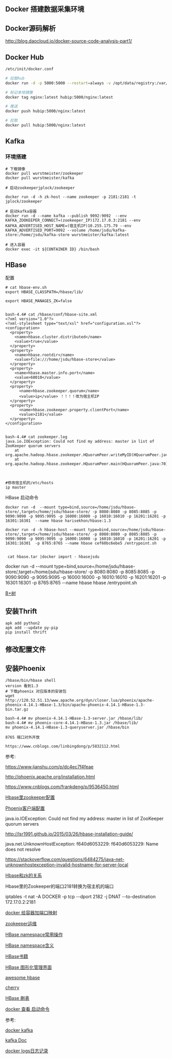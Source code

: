 ## Docker 搭建数据采集环境

## Docker源码解析

http://blog.daocloud.io/docker-source-code-analysis-part1/

## Docker Hub

```sh
/etc/init/docker.conf

# 拉取hub
docker run -d -p 5000:5000 --restart=always -v /opt/data/registry:/var/lib/registry --name registry registry

# 标记本地镜像
docker tag nginx:latest hubip:5000/nginx:latest

# 推送
docker push hubip:5000/nginx:latest

# 拉取
docker pull hubip:5000/nginx:latest
```

[]()
## Kafka



### 环境搭建

```
# 下载镜像
docker pull wurstmeister/zookeeper
docker pull wurstmeister/kafka

# 启动zookeeperjplock/zookeeper

docker run -d -h zk-host --name zookeeper -p 2181:2181 -t jplock/zookeeper

# 启动kafka容器
docker run -d --name kafka --publish 9092:9092  --env KAFKA_ZOOKEEPER_CONNECT=(zookeeper_IP)172.17.0.3:2181 --env KAFKA_ADVERTISED_HOST_NAME=(宿主机IP)10.255.175.79 --env KAFKA_ADVERTISED_PORT=9092 --volume /home/jsdu/kafka-store:/home/jsdu/kafka-store wurstmeister/kafka:latest

# 进入容器
docker exec -it ${CONTAINER ID} /bin/bash

```



## HBase



配置

```
# cat hbase-env.sh
export HBASE_CLASSPATH=/hbase/lib/

export HBASE_MANAGES_ZK=false


bash-4.4# cat /hbase/conf/hbase-site.xml
<?xml version="1.0"?>
<?xml-stylesheet type="text/xsl" href="configuration.xsl"?>
<configuration>
  <property>
    <name>hbase.cluster.distributed</name>
    <value>true</value>
  </property>
  <property>
    <name>hbase.rootdir</name>
    <value>file:///home/jsdu/hbase-store</value>
  </property>
  <property>
    <name>hbase.master.info.port</name>
    <value>60010</value>
  </property>
  <property>
      <name>hbase.zookeeper.quorum</name>
      <value>ip</value> ！！！！改为宿主机IP
  </property>
  <property>
      <name>hbase.zookeeper.property.clientPort</name>
      <value>2181</value>
  </property>
</configuration>


bash-4.4# cat zookeeper.log
java.io.IOException: Could not find my address: master in list of ZooKeeper quorum servers
	at org.apache.hadoop.hbase.zookeeper.HQuorumPeer.writeMyID(HQuorumPeer.java:149)
	at org.apache.hadoop.hbase.zookeeper.HQuorumPeer.main(HQuorumPeer.java:70)



#修改宿主机的/etc/hosts
ip master
```





HBase 启动命令



```
docker run -d  --mount type=bind,source=/home/jsdu/hbase-store/,target=/home/jsdu/hbase-store/ -p 8080:8080 -p 8085:8085 -p 9090:9090 -p 9095:9095 -p 16000:16000 -p 16010:16010 -p 16201:16201 -p 16301:16301  --name hbase harisekhon/hbase:1.3
```



```
docker run -d -h hbase-host --mount type=bind,source=/home/jsdu/hbase-store/,target=/home/jsdu/hbase-store/ -p 8080:8080 -p 8085:8085 -p 9090:9090 -p 9095:9095 -p 16000:16000 -p 16010:16010 -p 16201:16201 -p 16301:16301  -p 8765:8765 --name hbase cef60bc6ebe5 /entrypoint.sh


 cat hbase.tar |docker import - hbasejsdu

```

docker run -d  --mount type=bind,source=/home/jsdu/hbase-store/,target=/home/jsdu/hbase-store/ -p 8080:8080 -p 8085:8085 -p 9090:9090 -p 9095:9095 -p 16000:16000 -p 16010:16010 -p 16201:16201 -p 16301:16301  -p 8765:8765 --name hbase hbase /entrypoint.sh



[B+树](https://www.cnblogs.com/vincently/p/4526560.html)

## 安装Thrift

```
apk add python2
apk add --update py-pip
pip install thrift

```



## 修改配置文件



## 安装Phoenix

```
/hbase/bin/hbase shell
version 看到1.3
# 下载phoenix 对应版本的安装包
wget  http://120.52.51.13/www.apache.org/dyn/closer.lua/phoenix/apache-phoenix-4.14.1-HBase-1.3/bin/apache-phoenix-4.14.1-HBase-1.3-bin.tar.gz

bash-4.4# mv phoenix-4.14.1-HBase-1.3-server.jar /hbase/lib/
bash-4.4# mv phoenix-core-4.14.1-HBase-1.3.jar /hbase/lib/
mv phoenix-4.14.1-HBase-1.3-queryserver.jar /hbase/bin

8765 端口对外开放

https://www.cnblogs.com/linbingdong/p/5832112.html
```







参考:

https://www.jianshu.com/p/dc4ec7f4feae

http://phoenix.apache.org/installation.html

https://www.cnblogs.com/frankdeng/p/9536450.html

[Hbase里zookeeper配置](https://blog.csdn.net/xx1710/article/details/66967804)

[Phoenix客户端配置](https://dxysun.com/2018/09/11/HBaseForPhoenix/)



java.io.IOException: Could not find my address: master in list of ZooKeeper quorum servers

http://lsr1991.github.io/2015/03/26/hbase-installation-guide/

java.net.UnknownHostException: f640d6053229: f640d6053229: Name does not resolve

https://stackoverflow.com/questions/6484275/java-net-unknownhostexception-invalid-hostname-for-server-local



[Hbase和zk的关系](https://www.2bowl.info/hbase%E4%B8%8Ezookeeper%E4%B9%8B%E9%97%B4%E7%9A%84%E5%85%B3%E7%B3%BB/)

Hbase里的Zookeeper的端口2181转换为宿主机的端口



iptables -t nat -A  DOCKER -p tcp --dport 2182 -j DNAT --to-destination 172.17.0.2:2181



[docker 给容器加端口映射](https://stackoverflow.com/questions/19335444/how-do-i-assign-a-port-mapping-to-an-existing-docker-container)

[zookeeper运维](https://www.hollischuang.com/archives/1208)






[HBase namespace常用操作](https://blog.csdn.net/opensure/article/details/46470969)

[HBase namespace含义](https://stackoverflow.com/questions/34129079/namespace-in-hbase)

[HBase书籍](http://hbase.apache.org/book.html#client)

[HBase 图形化管理界面](https://community.hortonworks.com/questions/47798/hbase-graphical-client.html)

[awesome hbase](https://github.com/rayokota/awesome-hbase)

[cherry](http://docs.cherrypy.org/en/latest/tutorials.html)

[HBase 删表](https://www.tutorialspoint.com/hbase/hbase_delete_data.htm)

[docker 查看 启动命令](https://stackoverflow.com/questions/27380641/see-full-command-of-running-stopped-container-in-docker)





参考:

[docker kafka](https://www.cnblogs.com/yxlblogs/p/10115672.html)

[kafka Doc](https://kafka.apache.org/quickstart)


[docker logs日志记录](https://www.ibm.com/developerworks/community/blogs/132cfa78-44b0-4376-85d0-d3096cd30d3f/entry/Docker_%E5%A6%82%E4%BD%95%E6%94%AF%E6%8C%81%E5%A4%9A%E7%A7%8D%E6%97%A5%E5%BF%97%E6%96%B9%E6%A1%88_%E6%AF%8F%E5%A4%A95%E5%88%86%E9%92%9F%E7%8E%A9%E8%BD%AC_Docker_%E5%AE%B9%E5%99%A8%E6%8A%80%E6%9C%AF_88?lang=en)
